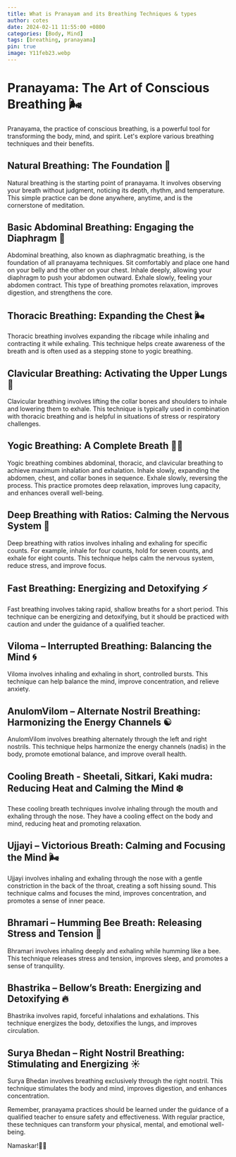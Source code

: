 ```yaml
---
title: What is Pranayam and its Breathing Techniques & types
author: cotes
date: 2024-02-11 11:55:00 +0800
categories: [Body, Mind]
tags: [breathing, pranayama]
pin: true
image: Y11feb23.webp
---
```


# Pranayama: The Art of Conscious Breathing 🌬️

Pranayama, the practice of conscious breathing, is a powerful tool for transforming the body, mind, and spirit. Let's explore various breathing techniques and their benefits.

## Natural Breathing: The Foundation 🌱

Natural breathing is the starting point of pranayama. It involves observing your breath without judgment, noticing its depth, rhythm, and temperature. This simple practice can be done anywhere, anytime, and is the cornerstone of meditation.

## Basic Abdominal Breathing: Engaging the Diaphragm 💨

Abdominal breathing, also known as diaphragmatic breathing, is the foundation of all pranayama techniques. Sit comfortably and place one hand on your belly and the other on your chest. Inhale deeply, allowing your diaphragm to push your abdomen outward. Exhale slowly, feeling your abdomen contract. This type of breathing promotes relaxation, improves digestion, and strengthens the core.

## Thoracic Breathing: Expanding the Chest 🌬️

Thoracic breathing involves expanding the ribcage while inhaling and contracting it while exhaling. This technique helps create awareness of the breath and is often used as a stepping stone to yogic breathing.

## Clavicular Breathing: Activating the Upper Lungs 💭

Clavicular breathing involves lifting the collar bones and shoulders to inhale and lowering them to exhale. This technique is typically used in combination with thoracic breathing and is helpful in situations of stress or respiratory challenges.

## Yogic Breathing: A Complete Breath 🧘‍♂️

Yogic breathing combines abdominal, thoracic, and clavicular breathing to achieve maximum inhalation and exhalation. Inhale slowly, expanding the abdomen, chest, and collar bones in sequence. Exhale slowly, reversing the process. This practice promotes deep relaxation, improves lung capacity, and enhances overall well-being.

## Deep Breathing with Ratios: Calming the Nervous System 🌊

Deep breathing with ratios involves inhaling and exhaling for specific counts. For example, inhale for four counts, hold for seven counts, and exhale for eight counts. This technique helps calm the nervous system, reduce stress, and improve focus.

## Fast Breathing: Energizing and Detoxifying ⚡

Fast breathing involves taking rapid, shallow breaths for a short period. This technique can be energizing and detoxifying, but it should be practiced with caution and under the guidance of a qualified teacher.

## Viloma – Interrupted Breathing: Balancing the Mind 🌀

Viloma involves inhaling and exhaling in short, controlled bursts. This technique can help balance the mind, improve concentration, and relieve anxiety.

## AnulomVilom – Alternate Nostril Breathing: Harmonizing the Energy Channels ☯️

AnulomVilom involves breathing alternately through the left and right nostrils. This technique helps harmonize the energy channels (nadis) in the body, promote emotional balance, and improve overall health.

## Cooling Breath - Sheetali, Sitkari, Kaki mudra: Reducing Heat and Calming the Mind ❄️

These cooling breath techniques involve inhaling through the mouth and exhaling through the nose. They have a cooling effect on the body and mind, reducing heat and promoting relaxation.

## Ujjayi – Victorious Breath: Calming and Focusing the Mind 🌬️

Ujjayi involves inhaling and exhaling through the nose with a gentle constriction in the back of the throat, creating a soft hissing sound. This technique calms and focuses the mind, improves concentration, and promotes a sense of inner peace.

## Bhramari – Humming Bee Breath: Releasing Stress and Tension 🐝

Bhramari involves inhaling deeply and exhaling while humming like a bee. This technique releases stress and tension, improves sleep, and promotes a sense of tranquility.

## Bhastrika – Bellow’s Breath: Energizing and Detoxifying 🔥

Bhastrika involves rapid, forceful inhalations and exhalations. This technique energizes the body, detoxifies the lungs, and improves circulation.

## Surya Bhedan – Right Nostril Breathing: Stimulating and Energizing ☀️

Surya Bhedan involves breathing exclusively through the right nostril. This technique stimulates the body and mind, improves digestion, and enhances concentration.

Remember, pranayama practices should be learned under the guidance of a qualified teacher to ensure safety and effectiveness. With regular practice, these techniques can transform your physical, mental, and emotional well-being.

Namaskar!🙏✨
